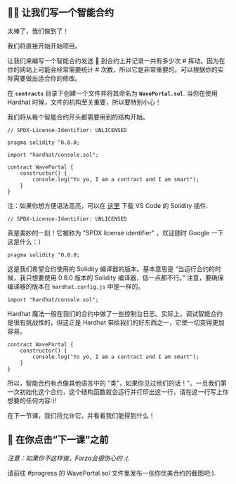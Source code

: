👩‍💻 让我们写一个智能合约
----------------------------

太棒了，我们做到了！

我们将直接开始开始项目。

让我们来编写一个智能合约发送 👋 到合约上并记录一共有多少次 # 挥动。因为在你的网站上可能会经常需要统计 # 次数，所以它是非常重要的。可以根据你的实际需要做出适合你的修改。 

在 **`contracts`** 目录下创建一个文件并将其命名为 **`WavePortal.sol`**. 当你在使用  Hardhat 时候，文件的机构至关重要，所以要特别小心！

我们将从每个智能合约开头都需要用到的结构开始。

```solidity
// SPDX-License-Identifier: UNLICENSED

pragma solidity ^0.8.0;

import "hardhat/console.sol";

contract WavePortal {
    constructor() {
        console.log("Yo yo, I am a contract and I am smart");
    }
}
```

注：如果你想方便语法高亮，可以在 [这里](https://marketplace.visualstudio.com/items?itemName=JuanBlanco.solidity) 下载 VS Code 的 Solidity 插件.

```solidity
// SPDX-License-Identifier: UNLICENSED
```

真是美妙的一刻！它被称为 "SPDX license identifier" ，欢迎随时 Google 一下这是什么：）

```solidity
pragma solidity ^0.8.0;
```

这是我们希望合约使用的 Solidity 编译器的版本。基本意思是 “当运行合约的时候，我只想要使用 0.8.0 版本的 Solidity 编译器，低一点都不行。” 注意，要确保编译器的版本在 `hardhat.config.js` 中是一样的。

```solidity
import "hardhat/console.sol";
```
Hardhat 魔法一般在我们的合约中做了一些控制台日志。实际上，调试智能合约是很有挑战性的，但这正是 Hardhat 带给我们的好东西之一，它使一切变得更加容易。

```solidity
contract WavePortal {
    constructor() {
        console.log("Yo yo, I am a contract and I am smart");
    }
}
```

所以，智能合约有点像其他语言中的 "类"，如果你见过他们的话！"。一旦我们第一次初始化这个合约，这个结构函数就会运行并打印出这一行，请在这一行写上你想要的任何内容:)!

在下一节课，我们将允许它，并看看我们能得到什么！

🚨 在你点击“下一课”之前
-------------------------------------------

*注意：如果你不这样做，Farza会很伤心的 :(.*

请前往 #progress 的 WavePortal.sol 文件里发布一张你优美合约的截图吧:).
